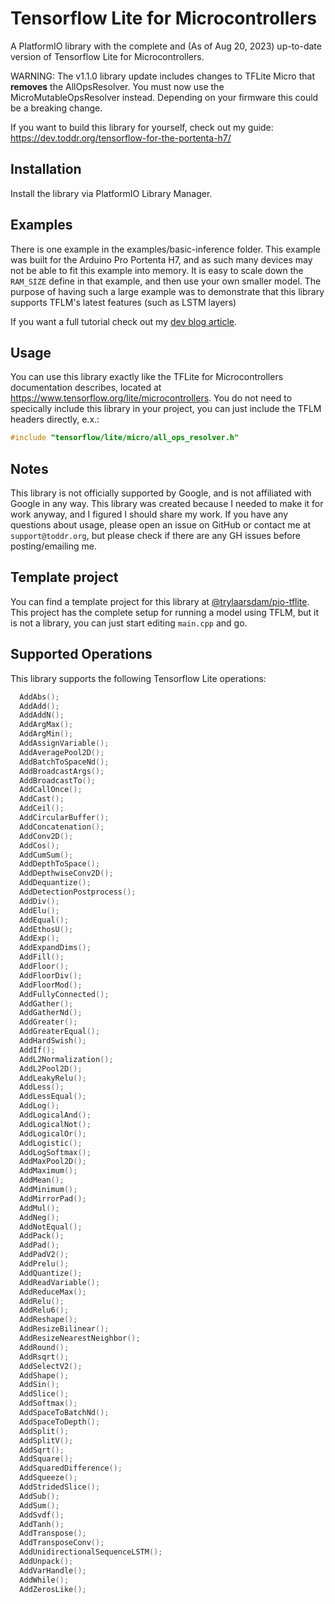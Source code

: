 # Tensorflow Lite for Microcontrollers

A PlatformIO library with the complete and (As of Aug 20, 2023) up-to-date version of Tensorflow Lite for Microcontrollers.

WARNING: The v1.1.0 library update includes changes to TFLite Micro that **removes** the AllOpsResolver. You must now use the MicroMutableOpsResolver instead. Depending on your firmware this could be a breaking change.

If you want to build this library for yourself, check out my guide: https://dev.toddr.org/tensorflow-for-the-portenta-h7/

## Installation
Install the library via PlatformIO Library Manager.

## Examples
There is one example in the examples/basic-inference folder. This example was built for the Arduino Pro Portenta H7, and as such many devices may not be able to fit this example into memory. It is easy to scale down the `RAM_SIZE` define in that example, and then use your own smaller model. The purpose of having such a large example was to demonstrate that this library supports TFLM's latest features (such as LSTM layers)

If you want a full tutorial check out my [dev blog article](https://dev.toddr.org/tensorflow-for-the-portenta-h7/).

## Usage
You can use this library exactly like the TFLite for Microcontrollers documentation describes, located at https://www.tensorflow.org/lite/microcontrollers. You do not need to specically include this library in your project, you can just include the TFLM headers directly, e.x.:
```cpp
#include "tensorflow/lite/micro/all_ops_resolver.h"
```

## Notes
This library is not officially supported by Google, and is not affiliated with Google in any way. This library was created because I needed to make it for work anyway, and I figured I should share my work. If you have any questions about usage, please open an issue on GitHub or contact me at `support@toddr.org`, but please check if there are any GH issues before posting/emailing me.

## Template project
You can find a template project for this library at [@trylaarsdam/pio-tflite](https://github.com/trylaarsdam/pio-tflite). This project has the complete setup for running a model using TFLM, but it is not a library, you can
just start editing `main.cpp` and go.

## Supported Operations
This library supports the following Tensorflow Lite operations:
```cpp
  AddAbs();
  AddAdd();
  AddAddN();
  AddArgMax();
  AddArgMin();
  AddAssignVariable();
  AddAveragePool2D();
  AddBatchToSpaceNd();
  AddBroadcastArgs();
  AddBroadcastTo();
  AddCallOnce();
  AddCast();
  AddCeil();
  AddCircularBuffer();
  AddConcatenation();
  AddConv2D();
  AddCos();
  AddCumSum();
  AddDepthToSpace();
  AddDepthwiseConv2D();
  AddDequantize();
  AddDetectionPostprocess();
  AddDiv();
  AddElu();
  AddEqual();
  AddEthosU();
  AddExp();
  AddExpandDims();
  AddFill();
  AddFloor();
  AddFloorDiv();
  AddFloorMod();
  AddFullyConnected();
  AddGather();
  AddGatherNd();
  AddGreater();
  AddGreaterEqual();
  AddHardSwish();
  AddIf();
  AddL2Normalization();
  AddL2Pool2D();
  AddLeakyRelu();
  AddLess();
  AddLessEqual();
  AddLog();
  AddLogicalAnd();
  AddLogicalNot();
  AddLogicalOr();
  AddLogistic();
  AddLogSoftmax();
  AddMaxPool2D();
  AddMaximum();
  AddMean();
  AddMinimum();
  AddMirrorPad();
  AddMul();
  AddNeg();
  AddNotEqual();
  AddPack();
  AddPad();
  AddPadV2();
  AddPrelu();
  AddQuantize();
  AddReadVariable();
  AddReduceMax();
  AddRelu();
  AddRelu6();
  AddReshape();
  AddResizeBilinear();
  AddResizeNearestNeighbor();
  AddRound();
  AddRsqrt();
  AddSelectV2();
  AddShape();
  AddSin();
  AddSlice();
  AddSoftmax();
  AddSpaceToBatchNd();
  AddSpaceToDepth();
  AddSplit();
  AddSplitV();
  AddSqrt();
  AddSquare();
  AddSquaredDifference();
  AddSqueeze();
  AddStridedSlice();
  AddSub();
  AddSum();
  AddSvdf();
  AddTanh();
  AddTranspose();
  AddTransposeConv();
  AddUnidirectionalSequenceLSTM();
  AddUnpack();
  AddVarHandle();
  AddWhile();
  AddZerosLike();
```
